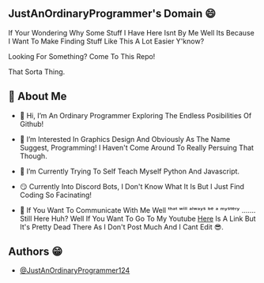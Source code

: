 
## JustAnOrdinaryProgrammer's Domain 😄

If Your Wondering Why Some Stuff I Have Here Isnt By Me Well Its Because I Want To Make Finding Stuff Like This A Lot Easier Y'know?

 Looking For Something? Come To This Repo!
 
  That Sorta Thing.
## 🚀 About Me
- 👋 Hi, I’m An Ordinary Programmer Exploring The Endless Posibilities Of Github!

- 👀 I’m Interested In Graphics Design And Obviously As The Name Suggest, Programming! I Haven't Come Around To Really Persuing That Though.

- 🌱 I’m Currently Trying To Self Teach Myself Python And Javascript.

- 😏 Currently Into Discord Bots, I Don't Know What It Is But I Just Find Coding So Facinating!

- 🤠 If You Want To Communicate With Me Well ᵗʰᵃᵗ ʷⁱˡˡ ᵃˡʷᵃʸˢ ᵇᵉ ᵃ ᵐʸˢᵗᵉʳʸ ....... Still Here Huh? Well If You Want To Go To My Youtube [Here](https://www.youtube.com/channel/UChy23A3zQZnG6DhgXhyk0Iw) Is A Link But It's Pretty Dead There As I Don't Post Much And I Cant Edit 😎.


## Authors 😁

- [@JustAnOrdinaryProgrammer124](https://github.com/JustAnOrdinaryProgrammer124/)
